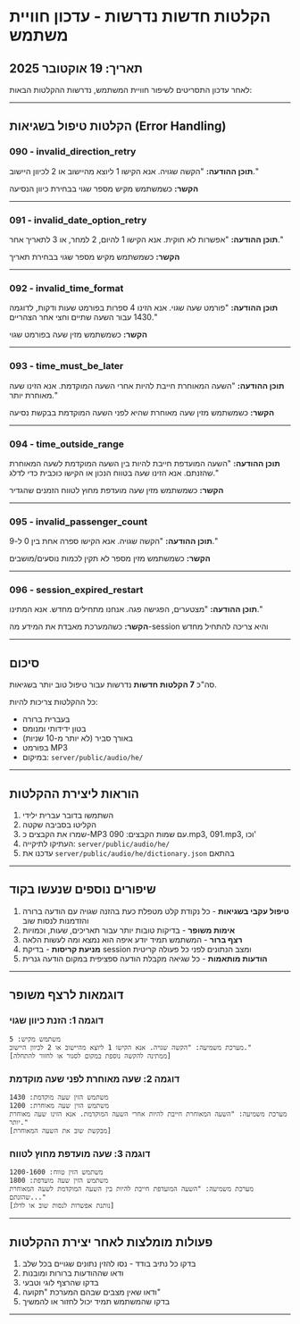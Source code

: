 # הקלטות חדשות נדרשות - עדכון חוויית משתמש

## תאריך: 19 אוקטובר 2025

לאחר עדכון התסריטים לשיפור חוויית המשתמש, נדרשות ההקלטות הבאות:

---

## הקלטות טיפול בשגיאות (Error Handling)

### 090 - invalid_direction_retry
**תוכן ההודעה:**
"הקשה שגויה. אנא הקישו 1 ליוצא מהיישוב או 2 לכיוון היישוב."

**הקשר:** כשמשתמש מקיש מספר שגוי בבחירת כיוון הנסיעה

---

### 091 - invalid_date_option_retry
**תוכן ההודעה:**
"אפשרות לא חוקית. אנא הקישו 1 להיום, 2 למחר, או 3 לתאריך אחר."

**הקשר:** כשמשתמש מקיש מספר שגוי בבחירת תאריך

---

### 092 - invalid_time_format
**תוכן ההודעה:**
"פורמט שעה שגוי. אנא הזינו 4 ספרות בפורמט שעות ודקות, לדוגמה 1430 עבור השעה שתיים וחצי אחר הצהריים."

**הקשר:** כשמשתמש מזין שעה בפורמט שגוי

---

### 093 - time_must_be_later
**תוכן ההודעה:**
"השעה המאוחרת חייבת להיות אחרי השעה המוקדמת. אנא הזינו שעה מאוחרת יותר."

**הקשר:** כשמשתמש מזין שעה מאוחרת שהיא לפני השעה המוקדמת בבקשת נסיעה

---

### 094 - time_outside_range
**תוכן ההודעה:**
"השעה המועדפת חייבת להיות בין השעה המוקדמת לשעה המאוחרת שהזנתם. אנא הזינו שעה בטווח הנכון או הקישו כוכבית כדי לדלג."

**הקשר:** כשמשתמש מזין שעה מועדפת מחוץ לטווח הזמנים שהגדיר

---

### 095 - invalid_passenger_count
**תוכן ההודעה:**
"הקשה שגויה. אנא הקישו ספרה אחת בין 0 ל-9."

**הקשר:** כשמשתמש מזין מספר לא תקין לכמות נוסעים/מושבים

---

### 096 - session_expired_restart
**תוכן ההודעה:**
"מצטערים, הפגישה פגה. אנחנו מתחילים מחדש. אנא המתינו."

**הקשר:** כשהמערכת מאבדת את המידע מה-session והיא צריכה להתחיל מחדש

---

## סיכום

סה"כ **7 הקלטות חדשות** נדרשות עבור טיפול טוב יותר בשגיאות.

כל ההקלטות צריכות להיות:
- בעברית ברורה
- בטון ידידותי ומנומס
- באורך סביר (לא יותר מ-10 שניות)
- בפורמט MP3
- במיקום: `server/public/audio/he/`

---

## הוראות ליצירת ההקלטות

1. השתמשו בדובר עברית ילידי
2. הקליטו בסביבה שקטה
3. שמרו את הקבצים כ-MP3 עם שמות הקבצים: 090.mp3, 091.mp3, וכו'
4. העתיקו לתיקייה: `server/public/audio/he/`
5. עדכנו את `server/public/audio/he/dictionary.json` בהתאם

---

## שיפורים נוספים שנעשו בקוד

1. **טיפול עקבי בשגיאות** - כל נקודת קלט מטפלת כעת בהזנה שגויה עם הודעה ברורה והזדמנות לנסות שוב
2. **אימות משופר** - בדיקות טובות יותר עבור תאריכים, שעות, וכמויות
3. **רצף ברור** - המשתמש תמיד יודע איפה הוא נמצא ומה לעשות הלאה
4. **מניעת קריסות** - בדיקת session ומצב הנתונים לפני כל פעולה קריטית
5. **הודעות מותאמות** - כל שגיאה מקבלת הודעה ספציפית במקום הודעה גנרית

---

## דוגמאות לרצף משופר

### דוגמה 1: הזנת כיוון שגוי
```
משתמש מקיש: 5
מערכת משמיעה: "הקשה שגויה. אנא הקישו 1 ליוצא מהיישוב או 2 לכיוון היישוב."
[ממתינה להקשה נוספת במקום לסגור או לחזור להתחלה]
```

### דוגמה 2: שעה מאוחרת לפני שעה מוקדמת
```
משתמש הזין שעה מוקדמת: 1430
משתמש הזין שעה מאוחרת: 1200
מערכת משמיעה: "השעה המאוחרת חייבת להיות אחרי השעה המוקדמת. אנא הזינו שעה מאוחרת יותר."
[מבקשת שוב את השעה המאוחרת]
```

### דוגמה 3: שעה מועדפת מחוץ לטווח
```
משתמש הזין טווח: 1200-1600
משתמש הזין שעה מועדפת: 1800
מערכת משמיעה: "השעה המועדפת חייבת להיות בין השעה המוקדמת לשעה המאוחרת שהזנתם..."
[נותנת אפשרות לנסות שוב או לדלג]
```

---

## פעולות מומלצות לאחר יצירת ההקלטות

1. בדקו כל נתיב בודד - נסו להזין נתונים שגויים בכל שלב
2. ודאו שההודעות ברורות ומובנות
3. בדקו שהרצף לוגי וטבעי
4. ודאו שאין מצבים שבהם המערכת "תקועה"
5. בדקו שהמשתמש תמיד יכול לחזור או להמשיך

---
